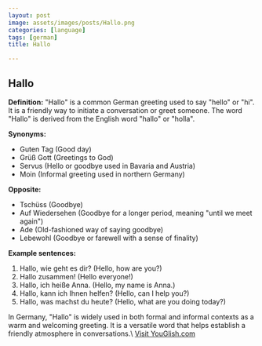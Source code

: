 ```yaml
---
layout: post
image: assets/images/posts/Hallo.png
categories: [language]
tags: [german]
title: Hallo

---
```


## Hallo

**Definition:**
"Hallo" is a common German greeting used to say "hello" or "hi". It is a friendly way to initiate a conversation or greet someone. The word "Hallo" is derived from the English word "hallo" or "holla".

**Synonyms:**
- Guten Tag (Good day)
- Grüß Gott (Greetings to God)
- Servus (Hello or goodbye used in Bavaria and Austria)
- Moin (Informal greeting used in northern Germany)

**Opposite:**
- Tschüss (Goodbye)
- Auf Wiedersehen (Goodbye for a longer period, meaning "until we meet again")
- Ade (Old-fashioned way of saying goodbye)
- Lebewohl (Goodbye or farewell with a sense of finality)

**Example sentences:**

1. Hallo, wie geht es dir? (Hello, how are you?)
2. Hallo zusammen! (Hello everyone!)
3. Hallo, ich heiße Anna. (Hello, my name is Anna.)
4. Hallo, kann ich Ihnen helfen? (Hello, can I help you?)
5. Hallo, was machst du heute? (Hello, what are you doing today?)

In Germany, "Hallo" is widely used in both formal and informal contexts as a warm and welcoming greeting. It is a versatile word that helps establish a friendly atmosphere in conversations.\ <a id="yg-widget-0" class="youglish-widget" data-query="Hallo" data-lang="german" data-components="8412" data-auto-start="0" data-bkg-color="theme_light" data-title="How%20to%20pronounce%20Hallo%20in%20German"  rel="nofollow" href="https://youglish.com">Visit YouGlish.com</a><script async src="https://youglish.com/public/emb/widget.js" charset="utf-8"></script>